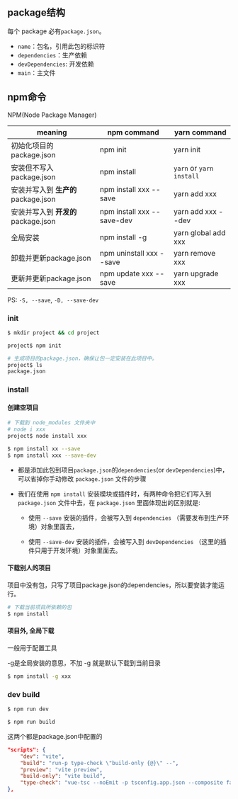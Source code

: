 

## package结构


每个 package 必有`package.json`。
- `name`：包名，引用此包的标识符
- `dependencies`：生产依赖
- `devDependencies`: 开发依赖
- `main`：主文件

## npm命令

NPM(Node Package Manager)

|meaning|npm command| yarn command|
|-|-|-|
|初始化项目的 package.json|npm init|yarn init|
|安装但不写入 package.json|npm install	|`yarn` or `yarn install`|
|安装并写入到 **生产的** package.json|npm install xxx --save	|yarn add xxx|
|安装并写入到 **开发的** package.json|npm install xxx --save-dev	|yarn add xxx --dev|
|全局安装|npm install -g|yarn global add xxx|
|卸载并更新package.json|npm uninstall xxx --save	|yarn remove xxx|
|更新并更新package.json|npm update xxx --save	|yarn upgrade xxx|

PS: `-S, --save`, `-D, --save-dev`

### init

```bash
$ mkdir project && cd project

project$ npm init

# 生成项目的package.json，确保让包一定安装在此项目中。
project$ ls
package.json
```

### install

#### 创建空项目

```bash
# 下载到 node_modules 文件夹中
# node i xxx
project$ node install xxx
```

```bash
$ npm install xx --save
$ npm install xxx --save-dev
```
- 都是添加此包到项目`package.json`的`dependencies`(or `devDependencies`)中，可以省掉你手动修改 `package.json` 文件的步骤

- 我们在使用 `npm install` 安装模块或插件时，有两种命令把它们写入到 `package.json` 文件中去，在 `package.json` 里面体现出的区别就是:
  
  - 使用 `--save` 安装的插件，会被写入到 `dependencies` （需要发布到生产环境）对象里面去，
  
  - 使用 `--save-dev` 安装的插件，会被写入到 `devDependencies` （这里的插件只用于开发环境）对象里面去。

#### 下载别人的项目

项目中没有包，只写了项目package.json的dependencies，所以要安装才能运行。
```bash
# 下载当前项目所依赖的包
$ npm install
```

#### 项目外, 全局下载

一般用于配置工具

-g是全局安装的意思，不加 -g 就是默认下载到当前目录

```bash
$ npm install -g xxx
```


### dev build

```bash
$ npm run dev

$ npm run build
```
这两个都是package.json中配置的
```json
"scripts": {
    "dev": "vite",
    "build": "run-p type-check \"build-only {@}\" --",
    "preview": "vite preview",
    "build-only": "vite build",
    "type-check": "vue-tsc --noEmit -p tsconfig.app.json --composite false"
},
```